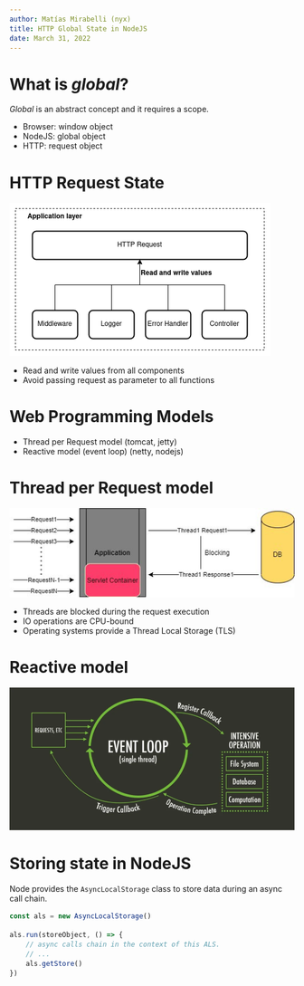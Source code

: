 ```yaml
---
author: Matías Mirabelli (nyx)
title: HTTP Global State in NodeJS
date: March 31, 2022
---
```


# What is _global_?

_Global_ is an abstract concept and it requires a scope.

* Browser: window object
* NodeJS: global object
* HTTP: request object

# HTTP Request State

![](image/request-state.png)

* Read and write values from all components
* Avoid passing request as parameter to all functions

# Web Programming Models

* Thread per Request model (tomcat, jetty)
* Reactive model (event loop) (netty, nodejs)

# Thread per Request model

![](image/thread-per-request.png)

* Threads are blocked during the request execution
* IO operations are CPU-bound
* Operating systems provide a Thread Local Storage (TLS)

# Reactive model

![](image/reactive-model.png)

# Storing state in NodeJS

Node provides the `AsyncLocalStorage` class to store data during an async call chain.

```javascript
const als = new AsyncLocalStorage()

als.run(storeObject, () => {
    // async calls chain in the context of this ALS.
    // ...
    als.getStore()
})
```
